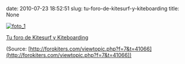 date: 2010-07-23 18:52:51
slug: tu-foro-de-kitesurf-y-kiteboarding
title: None

[![foto_1][1]][1]

[Tu foro de Kitesurf y Kiteboarding](http://forokiters.com/viewtopic.php?f=7&t=41066)

(Source: [http://forokiters.com/viewtopic.php?f=7&t=41066](http://forokiters.com/viewtopic.php?f=7&t=41066))

[1]: file:///Users/jjdenis/jjdenis.github.com/static/2010-07-23-tu-foro-de-kitesurf-y-kiteboarding_foto1.gif
